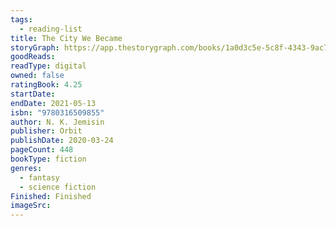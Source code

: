 ```yaml
---
tags:
  - reading-list
title: The City We Became
storyGraph: https://app.thestorygraph.com/books/1a0d3c5e-5c8f-4343-9ac7-200c28e40bc7
goodReads:
readType: digital
owned: false
ratingBook: 4.25
startDate:
endDate: 2021-05-13
isbn: "9780316509855"
author: N. K. Jemisin
publisher: Orbit
publishDate: 2020-03-24
pageCount: 448
bookType: fiction
genres:
  - fantasy
  - science fiction
Finished: Finished
imageSrc:
---
```

